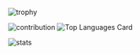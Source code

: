 ![trophy](https://github-profile-trophy.vercel.app/?username=hika019&row=2)

![contribution](https://github-contribution-stats.vercel.app/api/?username=hika019)
![Top Languages Card](https://github-readme-stats.vercel.app/api/top-langs/?username=hika019)

![stats](https://github-readme-stats.vercel.app/api?username=hika019&count_private=true&show_icons=true)

